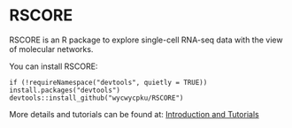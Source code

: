 # RSCORE
RSCORE is an R package to explore single-cell RNA-seq data with the view of molecular networks.

You can install RSCORE:
```
if (!requireNamespace("devtools", quietly = TRUE)) install.packages("devtools")
devtools::install_github("wycwycpku/RSCORE")
```
More details and tutorials can be found at:
[Introduction and Tutorials](https://github.com/wycwycpku/RSCORE)
